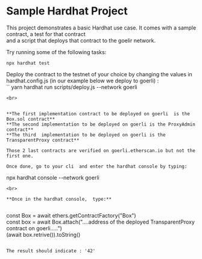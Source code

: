 # **Sample Hardhat Project**

This project demonstrates a basic Hardhat use case. It comes with a sample contract, a test for that contract <br>
 and a script that deploys that contract to the goelir network.<br>

Try running some of the following tasks:

```
npx hardhat test
```
Deploy the contract to the testnet of your choice by changing the values in hardhat.config.js (in our example below
we deploy to goerli) : <br> 
``
yarn hardhat run scripts/deploy.js --network goerli 

```
<br>


**The first implementation contract to be deployed on goerli  is the Box.sol contract**
**The second implementation to be deployed on goerli is the ProxyAdmin contract**
**The third  implementation to be deployed on goerli is the TransparentProxy contract**

Those 2 last contracts are verified on goerli.etherscan.io but not the first one.

Once done, go to your cli  and enter the hardhat console by typing: 

```
npx hardhat console --network goerli 

```
<br>

**Once in the hardhat console,  type:** 


```
const Box  = await ethers.getContractFactory("Box")<br>
const box  = await Box.attach("....address of the deployed TransparentProxy contract on goerli.....")<br>
(await box.retrive()).toString()

```

The result should indicate : '42'



